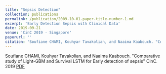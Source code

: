 ```yaml
---
title: "Sepsis Detection"
collection: publications
permalink: /publication/2009-10-01-paper-title-number-1.md
excerpt: 'Early Detection Sepsis with Clinical Data'
date: 2019-09-21
venue: 'CinC 2019 - Singapore'
paperurl: ''
citation: 'Soufiane CHAMI, Kouhyar Tavakolian, and Naaima Kaabouch. "Comparative study of Light-GBM and Survival LSTM for Early detection of sepsis" CinC. 2019 [PDF](http://www.cinc.org/2019/Program/accepted/367_CinCFinalPDF.pdf)'
---
```


Soufiane CHAMI, Kouhyar Tavakolian, and Naaima Kaabouch. "Comparative study of Light-GBM and Survival LSTM for Early detection of sepsis" CinC. 2019 [PDF](http://www.cinc.org/2019/Program/accepted/367_CinCFinalPDF.pdf)
